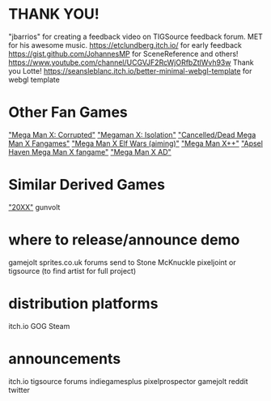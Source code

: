 
# THANK YOU!
"jbarrios" for creating a feedback video on TIGSource feedback forum.
MET for his awesome music.
https://etclundberg.itch.io/ for early feedback
https://gist.github.com/JohannesMP for SceneReference and others!
https://www.youtube.com/channel/UCGVJF2RcWjORfbZtlWvh93w Thank you Lotte!
https://seansleblanc.itch.io/better-minimal-webgl-template for webgl template

# Other Fan Games
["Mega Man X: Corrupted"](http://www.megamanxcorrupted.com/)
["Megaman X: Isolation"](https://www.youtube.com/channel/UC2CSkCJMni7CuRLLmEGpKSw)
["Cancelled/Dead Mega Man X Fangames"](https://www.youtube.com/watch?v=PB8pMBSK8AU)
["Mega Man X Elf Wars (aiming)"](https://youtu.be/xGahhqoooT0?t=109)
["Mega Man X++"](https://www.youtube.com/watch?v=twI3res-obs)
["Apsel Haven Mega Man X fangame"](https://www.youtube.com/watch?v=CwW_cziXs4U)
["Mega Man X AD"](https://reploidsoft.blogspot.com/)

# Similar Derived Games
["20XX"](https://store.steampowered.com/app/322110/20XX/)
gunvolt


# where to release/announce demo
gamejolt
sprites.co.uk forums
send to Stone McKnuckle
pixeljoint or tigsource (to find artist for full project)
# distribution platforms
itch.io
GOG
Steam

# announcements
itch.io
tigsource forums
indiegamesplus
pixelprospector
gamejolt
reddit
twitter
